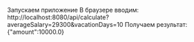 Запускаем приложение
В браузере вводим: http://localhost:8080/api/calculate?averageSalary=29300&vacationDays=10
Получаем результат: {"amount":10000.0}
